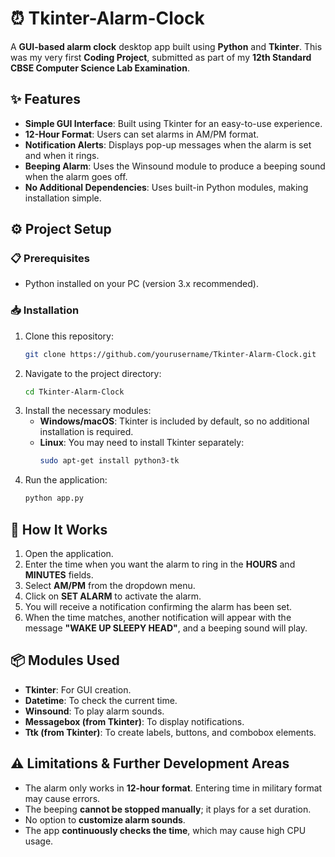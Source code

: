 # ⏰ Tkinter-Alarm-Clock

A **GUI-based alarm clock** desktop app built using **Python** and **Tkinter**. This was my very first **Coding Project**, submitted as part of my **12th Standard CBSE Computer Science Lab Examination**.

## ✨ Features
- **Simple GUI Interface**: Built using Tkinter for an easy-to-use experience.
- **12-Hour Format**: Users can set alarms in AM/PM format.
- **Notification Alerts**: Displays pop-up messages when the alarm is set and when it rings.
- **Beeping Alarm**: Uses the Winsound module to produce a beeping sound when the alarm goes off.
- **No Additional Dependencies**: Uses built-in Python modules, making installation simple.

## ⚙️ Project Setup
### 📋 Prerequisites
- Python installed on your PC (version 3.x recommended).

### 📥 Installation
1. Clone this repository:
   ```sh
   git clone https://github.com/yourusername/Tkinter-Alarm-Clock.git
   ```
2. Navigate to the project directory:
   ```sh
   cd Tkinter-Alarm-Clock
   ```
3. Install the necessary modules:
   - **Windows/macOS**: Tkinter is included by default, so no additional installation is required.
   - **Linux**: You may need to install Tkinter separately:
     ```sh
     sudo apt-get install python3-tk
     ```
4. Run the application:
   ```sh
   python app.py
   ```

## 🚀 How It Works
1. Open the application.
2. Enter the time when you want the alarm to ring in the **HOURS** and **MINUTES** fields.
3. Select **AM/PM** from the dropdown menu.
4. Click on **SET ALARM** to activate the alarm.
5. You will receive a notification confirming the alarm has been set.
6. When the time matches, another notification will appear with the message **"WAKE UP SLEEPY HEAD"**, and a beeping sound will play.

## 📦 Modules Used
- **Tkinter**: For GUI creation.
- **Datetime**: To check the current time.
- **Winsound**: To play alarm sounds.
- **Messagebox (from Tkinter)**: To display notifications.
- **Ttk (from Tkinter)**: To create labels, buttons, and combobox elements.

## ⚠️ Limitations & Further Development Areas
- The alarm only works in **12-hour format**. Entering time in military format may cause errors.
- The beeping **cannot be stopped manually**; it plays for a set duration.
- No option to **customize alarm sounds**.
- The app **continuously checks the time**, which may cause high CPU usage.

